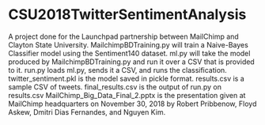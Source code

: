 # CSU2018TwitterSentimentAnalysis
A project done for the Launchpad partnership between MailChimp and Clayton State University.
MailchimpBDTraining.py will train a Naive-Bayes Classifier model using the Sentiment140 dataset.
ml.py will take the model produced by MailchimpBDTraining.py and run it over a CSV that is provided to it.
run.py loads ml.py, sends it a CSV, and runs the classification.
twitter_sentiment.pkl is the model saved in pickle format.
results.csv is a sample CSV of tweets.
final_results.csv is the output of run.py on results.csv
MailChimp_Big_Data_Final_2.pptx is the presentation given at MailChimp headquarters on November 30, 2018 by Robert Pribbenow, Floyd Askew, Dmitri Dias Fernandes, and Nguyen Kim.
